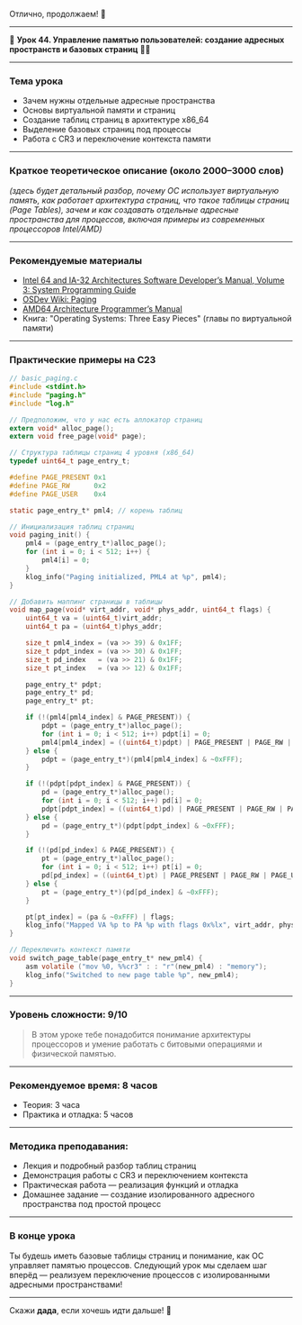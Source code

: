 Отлично, продолжаем! 🚀

---

🔹 **Урок 44. Управление памятью пользователей: создание адресных пространств и базовых страниц** 🧱🔐

---

### Тема урока

* Зачем нужны отдельные адресные пространства
* Основы виртуальной памяти и страниц
* Создание таблиц страниц в архитектуре x86\_64
* Выделение базовых страниц под процессы
* Работа с CR3 и переключение контекста памяти

---

### Краткое теоретическое описание (около 2000–3000 слов)

*(здесь будет детальный разбор, почему ОС использует виртуальную память, как работает архитектура страниц, что такое таблицы страниц (Page Tables), зачем и как создавать отдельные адресные пространства для процессов, включая примеры из современных процессоров Intel/AMD)*

---

### Рекомендуемые материалы

* [Intel 64 and IA-32 Architectures Software Developer’s Manual, Volume 3: System Programming Guide](https://software.intel.com/content/www/us/en/develop/articles/intel-sdm.html)
* [OSDev Wiki: Paging](https://wiki.osdev.org/Paging)
* [AMD64 Architecture Programmer’s Manual](https://developer.amd.com/resources/developer-guides-manuals/)
* Книга: "Operating Systems: Three Easy Pieces" (главы по виртуальной памяти)

---

### Практические примеры на C23

```c
// basic_paging.c
#include <stdint.h>
#include "paging.h"
#include "log.h"

// Предположим, что у нас есть аллокатор страниц
extern void* alloc_page();
extern void free_page(void* page);

// Структура таблицы страниц 4 уровня (x86_64)
typedef uint64_t page_entry_t;

#define PAGE_PRESENT 0x1
#define PAGE_RW      0x2
#define PAGE_USER    0x4

static page_entry_t* pml4; // корень таблиц

// Инициализация таблиц страниц
void paging_init() {
    pml4 = (page_entry_t*)alloc_page();
    for (int i = 0; i < 512; i++) {
        pml4[i] = 0;
    }
    klog_info("Paging initialized, PML4 at %p", pml4);
}

// Добавить маппинг страницы в таблицы
void map_page(void* virt_addr, void* phys_addr, uint64_t flags) {
    uint64_t va = (uint64_t)virt_addr;
    uint64_t pa = (uint64_t)phys_addr;

    size_t pml4_index = (va >> 39) & 0x1FF;
    size_t pdpt_index = (va >> 30) & 0x1FF;
    size_t pd_index   = (va >> 21) & 0x1FF;
    size_t pt_index   = (va >> 12) & 0x1FF;

    page_entry_t* pdpt;
    page_entry_t* pd;
    page_entry_t* pt;

    if (!(pml4[pml4_index] & PAGE_PRESENT)) {
        pdpt = (page_entry_t*)alloc_page();
        for (int i = 0; i < 512; i++) pdpt[i] = 0;
        pml4[pml4_index] = ((uint64_t)pdpt) | PAGE_PRESENT | PAGE_RW | PAGE_USER;
    } else {
        pdpt = (page_entry_t*)(pml4[pml4_index] & ~0xFFF);
    }

    if (!(pdpt[pdpt_index] & PAGE_PRESENT)) {
        pd = (page_entry_t*)alloc_page();
        for (int i = 0; i < 512; i++) pd[i] = 0;
        pdpt[pdpt_index] = ((uint64_t)pd) | PAGE_PRESENT | PAGE_RW | PAGE_USER;
    } else {
        pd = (page_entry_t*)(pdpt[pdpt_index] & ~0xFFF);
    }

    if (!(pd[pd_index] & PAGE_PRESENT)) {
        pt = (page_entry_t*)alloc_page();
        for (int i = 0; i < 512; i++) pt[i] = 0;
        pd[pd_index] = ((uint64_t)pt) | PAGE_PRESENT | PAGE_RW | PAGE_USER;
    } else {
        pt = (page_entry_t*)(pd[pd_index] & ~0xFFF);
    }

    pt[pt_index] = (pa & ~0xFFF) | flags;
    klog_info("Mapped VA %p to PA %p with flags 0x%lx", virt_addr, phys_addr, flags);
}

// Переключить контекст памяти
void switch_page_table(page_entry_t* new_pml4) {
    asm volatile ("mov %0, %%cr3" : : "r"(new_pml4) : "memory");
    klog_info("Switched to new page table %p", new_pml4);
}
```

---

### Уровень сложности: 9/10

> В этом уроке тебе понадобится понимание архитектуры процессоров и умение работать с битовыми операциями и физической памятью.

---

### Рекомендуемое время: 8 часов

* Теория: 3 часа
* Практика и отладка: 5 часов

---

### Методика преподавания:

* Лекция и подробный разбор таблиц страниц
* Демонстрация работы с CR3 и переключением контекста
* Практическая работа — реализация функций и отладка
* Домашнее задание — создание изолированного адресного пространства под простой процесс

---

### В конце урока

Ты будешь иметь базовые таблицы страниц и понимание, как ОС управляет памятью процессов.
Следующий урок мы сделаем шаг вперёд — реализуем переключение процессов с изолированными адресными пространствами!

---

Скажи **дада**, если хочешь идти дальше! 🚀
